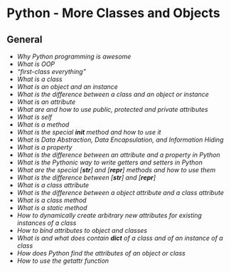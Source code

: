 # Python - More Classes and Objects
## General

- _Why Python programming is awesome_
- _What is OOP_
- _“first-class everything”_
- _What is a class_
- _What is an object and an instance_
- _What is the difference between a class and an object or instance_
- _What is an attribute_
- _What are and how to use public, protected and private attributes_
- _What is self_
- _What is a method_
- _What is the special __init__ method and how to use it_
- _What is Data Abstraction, Data Encapsulation, and Information Hiding_
- _What is a property_
- _What is the difference between an attribute and a property in Python_
- _What is the Pythonic way to write getters and setters in Python_
- _What are the special [__str__] and [__repr__] methods and how to use them_
- _What is the difference between [__str__] and [__repr__]_
- _What is a class attribute_
- _What is the difference between a object attribute and a class attribute_
- _What is a class method_
- _What is a static method_
- _How to dynamically create arbitrary new attributes for existing instances of a class_
- _How to bind attributes to object and classes_
- _What is and what does contain __dict__ of a class and of an instance of a class_
- _How does Python find the attributes of an object or class_
- _How to use the getattr function_
